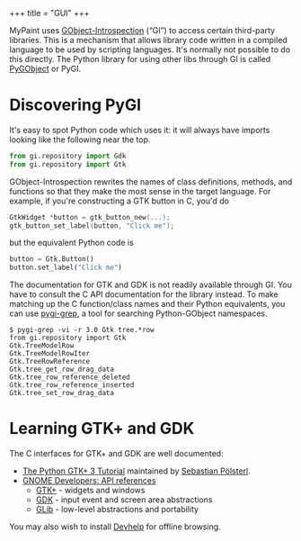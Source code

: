 +++
title = "GUI"
+++

MyPaint uses [GObject-Introspection](https://wiki.gnome.org/Projects/GObjectIntrospection)
(“GI”) to access certain third-party libraries. This is a mechanism that allows
library code written in a compiled language to be used by scripting languages. It's
normally not possible to do this directly. The Python library for using other libs
through GI is called [PyGObject](https://wiki.gnome.org/Projects/PyGObject) or PyGI.<!--more-->

# Discovering PyGI
It's easy to spot Python code which uses it: it will always have imports looking
like the following near the top.

```python
from gi.repository import Gdk
from gi.repository import Gtk
```

GObject-Introspection rewrites the names of class definitions, methods, and functions
so that they make the most sense in the target language. For example, if you're
constructing a GTK button in C, you'd do

```C
GtkWidget *button = gtk_button_new(...);
gtk_button_set_label(button, "Click me");
```

but the equivalent Python code is

```python
button = Gtk.Button()
button.set_label("Click me")
```

The documentation for GTK and GDK is not readily available through GI. You have
to consult the C API documentation for the library instead. To make matching up
the C function/class names and their Python equivalents, you can use [pygi-grep][pygi-grep],
a tool for searching Python-GObject namespaces.

[pygi-grep]:(https://gist.github.com/achadwick/2647305f34fb31169f2)

    $ pygi-grep -vi -r 3.0 Gtk tree.*row
    from gi.repository import Gtk
    Gtk.TreeModelRow
    Gtk.TreeModelRowIter
    Gtk.TreeRowReference
    Gtk.tree_get_row_drag_data
    Gtk.tree_row_reference_deleted
    Gtk.tree_row_reference_inserted
    Gtk.tree_set_row_drag_data

# Learning GTK+ and GDK
The C interfaces for GTK+ and GDK are well documented:

* [The Python GTK+ 3 Tutorial](http://python-gtk-3-tutorial.readthedocs.io/en/latest/index.html)
maintained by [Sebastian Pölsterl](https://github.com/sebp).
* [GNOME Developers: API references](https://developer.gnome.org/references)
  - [GTK+](https://developer.gnome.org/gtk3/stable/) - widgets and windows
  - [GDK](https://developer.gnome.org/gdk3/stable/) - input event and screen area abstractions
  - [GLib](https://developer.gnome.org/glib/stable/) - low-level abstractions and portability

You may also wish to install [Devhelp](https://wiki.gnome.org/Apps/Devhelp) for offline browsing.
